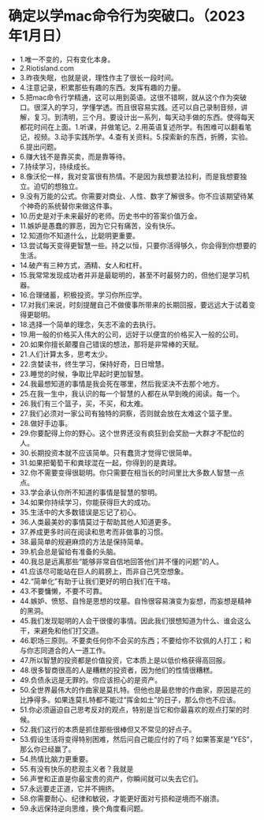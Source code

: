 # 确定以学mac命令行为突破口。（2023年1月日） 

- 1.唯一不变的，只有变化本身。
- 2.Riotisland.com
- 3.昨夜失眠，也就是说，理性作主了很长一段时间。
- 4.注意记录，积累那些有趣的东西。发挥有趣的力量。
- 5.把mac命令行学精通，这可以用到英语。这很不错啊，就从这个作为突破口。很深入的学习，学懂学透。而且很容易实践。还可以自己录制音频，讲解，复习。到清明，三个月。要设计出一系列，每天动手做的东西。使得每天都花时间在上面。1.听课，并做笔记。2.用英语复述所学。有困难可以翻看笔记，视频。3.动手实践所学。4.查有关资料。5.探索新的东西，折腾，实验。6.提出问题。
- 6.赚大钱不是靠买卖，而是靠等待。
- 7.持续学习，持续成长。
- 8.像沃伦一样，我对变富很有热情。不是因为我想要法拉利，而是我想要独立。迫切的想独立。
- 9.没有万能的公式。你需要对商业、人性、数字了解很多。你不应该期望待某个神奇的系统替你来做这件事。
- 10.历史是对于未来最好的老师。历史书中的答案价值万金。
- 11.嫉妒是愚蠢的罪恶，因为它只有痛苦，没有快乐。
- 12.知道你不知道什么，比聪明更重要。
- 13.尝试每天变得更智慧一些。持之以恒，只要你活得够久，你会得到你想要的生活。
- 14.破产有三种方式，酒精、女人和杠杆。
- 15.我常常发现成功者并非是最聪明的，甚至不时最努力的，但他们是学习机器。
- 16.合理储蓄，积极投资。学习你所应学。
- 17.对我们来说，时刻提醒自己不做傻事所带来的长期回报，要远远大于试着变得更聪明。
- 18.选择一个简单的理念，矢志不渝的去执行。
- 19.用一般的价格买入伟大的公司，远好于以便宜的价格买入一般的公司。
- 20.如果你擅长颠覆自己错误的想法，那将是非常棒的天赋。
- 21.人们计算太多，思考太少。
- 22.贪婪读书，终生学习，保持好奇，日日增慧。
- 23.睡觉的时候，争取比早起时更加智慧。
- 24.我最想知道的事情是我会死在哪里，然后我坚决不去那个地方。
- 25.在我一生中，我认识的每一个智慧的人都在从早到晚的阅读。每一个。
- 26.我们有三个篮子，买，不买，和太难。
- 27.我们必须对一家公司有独特的洞察，否则就会放在太难这个篮子里。
- 28.做好手边事。
- 29.你要配得上你的野心。这个世界还没有疯狂到会奖励一大群才不配位的人。
- 30.长期投资本就不应该简单。只有蠢货才觉得它很简单。
- 31.如果把葡萄干和粪球混在一起，你得到的是粪球。
- 32.你不需要变得很聪明。你只需要在相当长的时间里比大多数人智慧一点点。
- 33.学会承认你所不知道的事情是智慧的黎明。
- 34.如果你持续学习，你能获得巨大的成功。
- 35.生活中的大多数错误是忘记了初心。
- 36.人类最美妙的事情莫过于帮助其他人知道更多。
- 37.养成更多时间在阅读和思考而非做事的习惯。
- 38.最简单的规避麻烦的方法是保持简单。
- 39.机会总是留给有准备的头脑。
- 40.我总是远离那些“能够非常自信地回答他们并不懂的问题”的人。
- 41.应该尽可能站在巨人的肩膀上，而非自己凭空想象。
- 42.“简单化”有助于让我们更好的明白我们在干啥。
- 43.不要慵懒，不要不可靠。
- 44.嫉妒、愤怒、自怜是思想的坟墓。自怜很容易演变为妄想，而妄想是精神的黑洞。
- 45.我们发现聪明的人会干很傻的事情。因此我们很想知道为什么、谁会这么干，来避免和他们打交道。
- 46.职场三原则。不要卖任何你不会买的东西；不要给你不钦佩的人打工；和与你志同道合的人一道工作。
- 47.所以智慧的投资都是价值投资，它本质上是以低价格获得高回报。
- 48.很多智商很高的人是糟糕的投资者，因为他们的性情很糟糕。
- 49.负债永远是无罪的。你应该担心的是资产。
- 50.全世界最伟大的作曲家是莫扎特。但他也是最悲惨的作曲家，原因是花的比挣得多。如果连莫扎特都不能过“挥金如土”的日子，那么你也不应该。
- 51.你必须逼迫自己思考反对的观点，特别是当它和你最喜欢的观点打架的时候。
- 52.我们这行的本质是抓住那些很棒但又不常见的好点子。
- 53.假设生活将变得特别困难，然后问自己能应付的了吗？如果答案是“YES”，那么你已经赢了。
- 54.热情比脑力更重要。
- 55.有没有快乐的悲观主义者？我就是
- 56.声誉和正直是你最宝贵的资产，你瞬间就可以失去它们。
- 57.永远要走正道，它并不拥挤。
- 58.你需要耐心、纪律和敏锐，才能更好面对亏损和逆境而不崩溃。
- 59.永远保持逆向思维，换个角度看问题。

